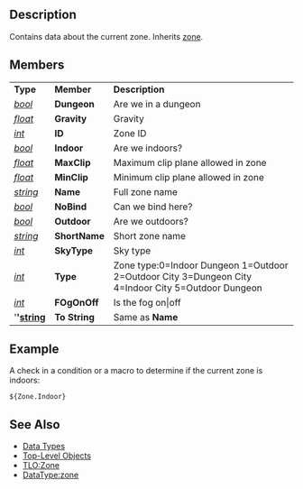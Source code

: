 ## Description

Contains data about the current zone. Inherits [zone](datatype-zone.md).

## Members

|                                            |               |                                                                                                    |
|--------------------------------------------|---------------|----------------------------------------------------------------------------------------------------|
| **Type**                                   | **Member**    | **Description**                                                                                    |
| *[bool](datatype-bool.md)*         | **Dungeon**   | Are we in a dungeon                                                                                |
| *[float](datatype-float.md)*       | **Gravity**   | Gravity                                                                                            |
| *[int](datatype-int.md)*           | **ID**        | Zone ID                                                                                            |
| *[bool](datatype-bool.md)*         | **Indoor**    | Are we indoors?                                                                                    |
| *[float](datatype-float.md)*       | **MaxClip**   | Maximum clip plane allowed in zone                                                                 |
| *[float](datatype-float.md)*       | **MinClip**   | Minimum clip plane allowed in zone                                                                 |
| *[string](datatype-string.md)*     | **Name**      | Full zone name                                                                                     |
| *[bool](datatype-bool.md)*         | **NoBind**    | Can we bind here?                                                                                  |
| *[bool](datatype-bool.md)*         | **Outdoor**   | Are we outdoors?                                                                                   |
| *[string](datatype-string.md)*     | **ShortName** | Short zone name                                                                                    |
| *[int](datatype-int.md)*           | **SkyType**   | Sky type                                                                                           |
| *[int](datatype-int.md)*           | **Type**      | Zone type:0=Indoor Dungeon 1=Outdoor 2=Outdoor City 3=Dungeon City 4=Indoor City 5=Outdoor Dungeon |
| *[int](datatype-int.md)*           | **FOgOnOff**  | Is the fog on\|off                                                                                 |
| '**'[string](datatype-string.md)** | **To String** | Same as **Name**                                                                                   |

## Example

A check in a condition or a macro to determine if the current zone is indoors:

    ${Zone.Indoor}

## See Also

-   [Data Types](data-types.md)
-   [Top-Level Objects](../top-level-objects/top-level-objects.md)
-   [TLO:Zone](../top-level-objects/tlo-zone.md)
-   [DataType:zone](datatype-zone.md)



